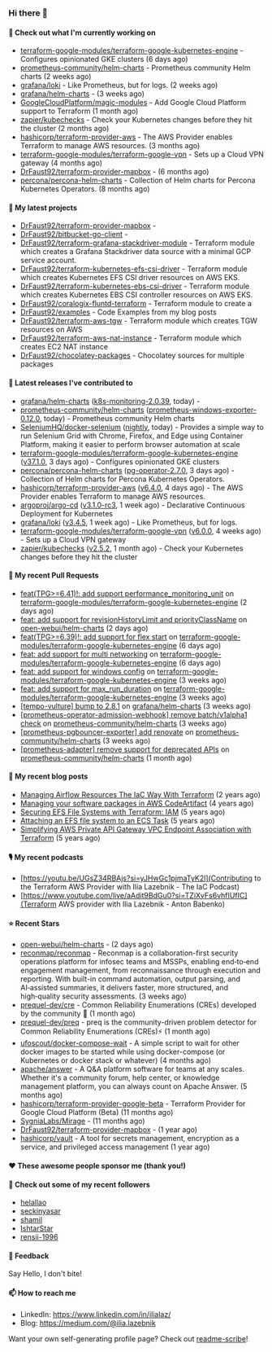 ### Hi there 👋

#### 👷 Check out what I'm currently working on

- [terraform-google-modules/terraform-google-kubernetes-engine](https://github.com/terraform-google-modules/terraform-google-kubernetes-engine) - Configures opinionated GKE clusters (6 days ago)
- [prometheus-community/helm-charts](https://github.com/prometheus-community/helm-charts) - Prometheus community Helm charts (2 weeks ago)
- [grafana/loki](https://github.com/grafana/loki) - Like Prometheus, but for logs. (2 weeks ago)
- [grafana/helm-charts](https://github.com/grafana/helm-charts) -  (3 weeks ago)
- [GoogleCloudPlatform/magic-modules](https://github.com/GoogleCloudPlatform/magic-modules) - Add Google Cloud Platform support to Terraform (1 month ago)
- [zapier/kubechecks](https://github.com/zapier/kubechecks) - Check your Kubernetes changes before they hit the cluster (2 months ago)
- [hashicorp/terraform-provider-aws](https://github.com/hashicorp/terraform-provider-aws) - The AWS Provider enables Terraform to manage AWS resources. (3 months ago)
- [terraform-google-modules/terraform-google-vpn](https://github.com/terraform-google-modules/terraform-google-vpn) - Sets up a Cloud VPN gateway (4 months ago)
- [DrFaust92/terraform-provider-mapbox](https://github.com/DrFaust92/terraform-provider-mapbox) -  (6 months ago)
- [percona/percona-helm-charts](https://github.com/percona/percona-helm-charts) - Collection of Helm charts for Percona Kubernetes Operators. (8 months ago)

#### 🌱 My latest projects

- [DrFaust92/terraform-provider-mapbox](https://github.com/DrFaust92/terraform-provider-mapbox) - 
- [DrFaust92/bitbucket-go-client](https://github.com/DrFaust92/bitbucket-go-client) - 
- [DrFaust92/terraform-grafana-stackdriver-module](https://github.com/DrFaust92/terraform-grafana-stackdriver-module) - Terraform module which creates a Grafana Stackdriver data source with a minimal GCP service account.
- [DrFaust92/terraform-kubernetes-efs-csi-driver](https://github.com/DrFaust92/terraform-kubernetes-efs-csi-driver) - Terraform module which creates Kubernetes EFS CSI driver resources on AWS EKS.
- [DrFaust92/terraform-kubernetes-ebs-csi-driver](https://github.com/DrFaust92/terraform-kubernetes-ebs-csi-driver) - Terraform module which creates Kubernetes EBS CSI controller resources on AWS EKS.
- [DrFaust92/coralogix-fluntd-terraform](https://github.com/DrFaust92/coralogix-fluntd-terraform) - Terraform module to create a 
- [DrFaust92/examples](https://github.com/DrFaust92/examples) - Code Examples from my blog posts
- [DrFaust92/terraform-aws-tgw](https://github.com/DrFaust92/terraform-aws-tgw) - Terraform module which creates TGW resources on AWS
- [DrFaust92/terraform-aws-nat-instance](https://github.com/DrFaust92/terraform-aws-nat-instance) - Terraform module which creates EC2 NAT instance
- [DrFaust92/chocolatey-packages](https://github.com/DrFaust92/chocolatey-packages) - Chocolatey sources for multiple packages

#### 🔭 Latest releases I've contributed to

- [grafana/helm-charts](https://github.com/grafana/helm-charts) ([k8s-monitoring-2.0.39](https://github.com/grafana/helm-charts/releases/tag/k8s-monitoring-2.0.39), today) - 
- [prometheus-community/helm-charts](https://github.com/prometheus-community/helm-charts) ([prometheus-windows-exporter-0.12.0](https://github.com/prometheus-community/helm-charts/releases/tag/prometheus-windows-exporter-0.12.0), today) - Prometheus community Helm charts
- [SeleniumHQ/docker-selenium](https://github.com/SeleniumHQ/docker-selenium) ([nightly](https://github.com/SeleniumHQ/docker-selenium/releases/tag/nightly), today) - Provides a simple way to run Selenium Grid with Chrome, Firefox, and Edge using Container Platform, making it easier to perform browser automation at scale
- [terraform-google-modules/terraform-google-kubernetes-engine](https://github.com/terraform-google-modules/terraform-google-kubernetes-engine) ([v37.1.0](https://github.com/terraform-google-modules/terraform-google-kubernetes-engine/releases/tag/v37.1.0), 3 days ago) - Configures opinionated GKE clusters
- [percona/percona-helm-charts](https://github.com/percona/percona-helm-charts) ([pg-operator-2.7.0](https://github.com/percona/percona-helm-charts/releases/tag/pg-operator-2.7.0), 3 days ago) - Collection of Helm charts for Percona Kubernetes Operators.
- [hashicorp/terraform-provider-aws](https://github.com/hashicorp/terraform-provider-aws) ([v6.4.0](https://github.com/hashicorp/terraform-provider-aws/releases/tag/v6.4.0), 4 days ago) - The AWS Provider enables Terraform to manage AWS resources.
- [argoproj/argo-cd](https://github.com/argoproj/argo-cd) ([v3.1.0-rc3](https://github.com/argoproj/argo-cd/releases/tag/v3.1.0-rc3), 1 week ago) - Declarative Continuous Deployment for Kubernetes
- [grafana/loki](https://github.com/grafana/loki) ([v3.4.5](https://github.com/grafana/loki/releases/tag/v3.4.5), 1 week ago) - Like Prometheus, but for logs.
- [terraform-google-modules/terraform-google-vpn](https://github.com/terraform-google-modules/terraform-google-vpn) ([v6.0.0](https://github.com/terraform-google-modules/terraform-google-vpn/releases/tag/v6.0.0), 4 weeks ago) - Sets up a Cloud VPN gateway
- [zapier/kubechecks](https://github.com/zapier/kubechecks) ([v2.5.2](https://github.com/zapier/kubechecks/releases/tag/v2.5.2), 1 month ago) - Check your Kubernetes changes before they hit the cluster

#### 🔨 My recent Pull Requests

- [feat(TPG&gt;=6.41)!: add support performance_monitoring_unit](https://github.com/terraform-google-modules/terraform-google-kubernetes-engine/pull/2391) on [terraform-google-modules/terraform-google-kubernetes-engine](https://github.com/terraform-google-modules/terraform-google-kubernetes-engine) (2 days ago)
- [feat: add support for revisionHistoryLimit and priorityClassName](https://github.com/open-webui/helm-charts/pull/263) on [open-webui/helm-charts](https://github.com/open-webui/helm-charts) (2 days ago)
- [feat(TPG&gt;=6.39)!: add support for flex start](https://github.com/terraform-google-modules/terraform-google-kubernetes-engine/pull/2386) on [terraform-google-modules/terraform-google-kubernetes-engine](https://github.com/terraform-google-modules/terraform-google-kubernetes-engine) (6 days ago)
- [feat: add support for multi networking](https://github.com/terraform-google-modules/terraform-google-kubernetes-engine/pull/2385) on [terraform-google-modules/terraform-google-kubernetes-engine](https://github.com/terraform-google-modules/terraform-google-kubernetes-engine) (6 days ago)
- [feat: add support for windows config](https://github.com/terraform-google-modules/terraform-google-kubernetes-engine/pull/2375) on [terraform-google-modules/terraform-google-kubernetes-engine](https://github.com/terraform-google-modules/terraform-google-kubernetes-engine) (3 weeks ago)
- [feat: add support for max_run_duration](https://github.com/terraform-google-modules/terraform-google-kubernetes-engine/pull/2374) on [terraform-google-modules/terraform-google-kubernetes-engine](https://github.com/terraform-google-modules/terraform-google-kubernetes-engine) (3 weeks ago)
- [[tempo-vulture] bump to 2.8.1](https://github.com/grafana/helm-charts/pull/3778) on [grafana/helm-charts](https://github.com/grafana/helm-charts) (3 weeks ago)
- [[prometheus-operator-admission-webhook] remove batch/v1alpha1 check](https://github.com/prometheus-community/helm-charts/pull/5847) on [prometheus-community/helm-charts](https://github.com/prometheus-community/helm-charts) (3 weeks ago)
- [[prometheus-pgbouncer-exporter] add renovate](https://github.com/prometheus-community/helm-charts/pull/5846) on [prometheus-community/helm-charts](https://github.com/prometheus-community/helm-charts) (3 weeks ago)
- [[prometheus-adapter] remove support for deprecated APIs](https://github.com/prometheus-community/helm-charts/pull/5809) on [prometheus-community/helm-charts](https://github.com/prometheus-community/helm-charts) (1 month ago)

#### 📜 My recent blog posts

- [Managing Airflow Resources The IaC Way With Terraform](https://engineering.placer.ai/managing-airflow-resources-the-iac-way-with-terraform-ea5b8db573ad?source=rss-cac402f06fa8------2) (2 years ago)
- [Managing your software packages in AWS CodeArtifact](https://medium.com/@ilia.lazebnik/managing-your-software-packages-in-aws-codeartifact-12d00053e243?source=rss-cac402f06fa8------2) (4 years ago)
- [Securing EFS File Systems with Terraform: IAM](https://medium.com/@ilia.lazebnik/securing-efs-file-systems-with-terraform-iam-d2a066c198ab?source=rss-cac402f06fa8------2) (5 years ago)
- [Attaching an EFS file system to an ECS Task](https://medium.com/@ilia.lazebnik/attaching-an-efs-file-system-to-an-ecs-task-7bd15b76a6ef?source=rss-cac402f06fa8------2) (5 years ago)
- [Simplifying AWS Private API Gateway VPC Endpoint Association with Terraform](https://medium.com/@ilia.lazebnik/simplifying-aws-private-api-gateway-vpc-endpoint-association-with-terraform-b379a247afbf?source=rss-cac402f06fa8------2) (5 years ago)

#### 🎙️ My recent podcasts
- [https://youtu.be/UGsZ34RBAjs?si=yJHwGc1pjmaTyK2l](Contributing to the Terraform AWS Provider with Ilia Lazebnik - The IaC Podcast)
- [https://www.youtube.com/live/aAdit9BdGu0?si=TZiXvFs6vhfIUfIC](Terraform AWS provider with Ilia Lazebnik - Anton Babenko)

#### ⭐ Recent Stars

- [open-webui/helm-charts](https://github.com/open-webui/helm-charts) -  (2 days ago)
- [reconmap/reconmap](https://github.com/reconmap/reconmap) - Reconmap is a collaboration-first security operations platform for infosec teams and MSSPs, enabling end‑to‑end engagement management, from reconnaissance through execution and reporting. With built-in command automation, output parsing, and AI‑assisted summaries, it delivers faster, more structured, and high‑quality security assessments. (3 weeks ago)
- [prequel-dev/cre](https://github.com/prequel-dev/cre) - Common Reliability Enumerations (CREs) developed by the community 📖 (1 month ago)
- [prequel-dev/preq](https://github.com/prequel-dev/preq) - preq is the community-driven problem detector for Common Reliability Enumerations (CREs)⚡️ (1 month ago)
- [ufoscout/docker-compose-wait](https://github.com/ufoscout/docker-compose-wait) - A simple script to wait for other docker images to be started while using docker-compose (or Kubernetes or docker stack or whatever) (4 months ago)
- [apache/answer](https://github.com/apache/answer) - A Q&amp;A platform software for teams at any scales. Whether it&#39;s a community forum, help center, or knowledge management platform, you can always count on Apache Answer. (5 months ago)
- [hashicorp/terraform-provider-google-beta](https://github.com/hashicorp/terraform-provider-google-beta) - Terraform Provider for Google Cloud Platform (Beta) (11 months ago)
- [SygniaLabs/Mirage](https://github.com/SygniaLabs/Mirage) -  (11 months ago)
- [DrFaust92/terraform-provider-mapbox](https://github.com/DrFaust92/terraform-provider-mapbox) -  (1 year ago)
- [hashicorp/vault](https://github.com/hashicorp/vault) - A tool for secrets management, encryption as a service, and privileged access management (1 year ago)

#### ❤️ These awesome people sponsor me (thank you!)


#### 👯 Check out some of my recent followers

- [helallao](https://github.com/helallao)
- [seckinyasar](https://github.com/seckinyasar)
- [shamil](https://github.com/shamil)
- [IshtarStar](https://github.com/IshtarStar)
- [rensii-1996](https://github.com/rensii-1996)

#### 💬 Feedback

Say Hello, I don't bite!

#### 📫 How to reach me

- LinkedIn: https://www.linkedin.com/in/ilialaz/
- Blog: https://medium.com/@ilia.lazebnik

Want your own self-generating profile page? Check out [readme-scribe](https://github.com/muesli/readme-scribe)!


